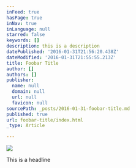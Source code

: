 ```yaml
---
inFeed: true
hasPage: true
inNav: true
inLanguage: null
starred: false
keywords: []
description: this is a description
datePublished: '2016-01-31T21:56:20.438Z'
dateModified: '2016-01-31T21:55:55.213Z'
title: Foobar Title
author: []
authors: []
publisher:
  name: null
  domain: null
  url: null
  favicon: null
sourcePath: _posts/2016-01-31-foobar-title.md
published: true
url: foobar-title/index.html
_type: Article

---
```

![](https://the-grid-user-content.s3-us-west-2.amazonaws.com/eed29027-d14c-4849-9e9d-8329cdb8488c.png)

This is a headline